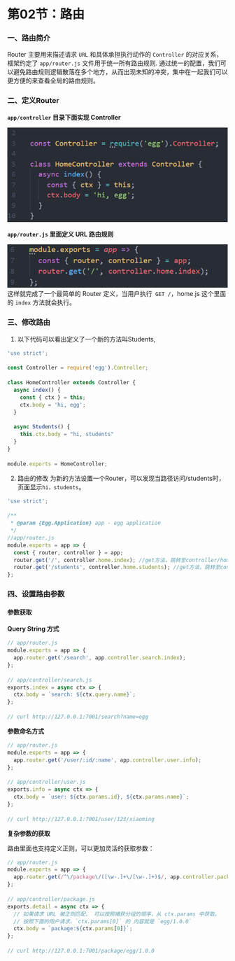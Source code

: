 # 第02节：路由

### 一、路由简介

  Router 主要用来描述请求 ``URL`` 和具体承担执行动作的 ``Controller`` 的对应关系， 框架约定了 ``app/router.js`` 文件用于统一所有路由规则.
  通过统一的配置，我们可以避免路由规则逻辑散落在多个地方，从而出现未知的冲突，集中在一起我们可以更方便的来查看全局的路由规则。


### 二、定义Router

**``app/controller`` 目录下面实现 Controller**

![10-02-01a](../images/10-02-01a.jpg)

**``app/router.js`` 里面定义 URL 路由规则**

![10-02-01b](../images/10-02-01b.jpg)
这样就完成了一个最简单的 Router 定义，当用户执行` GET /`，home.js 这个里面的 `index` 方法就会执行。

### 三、修改路由

1. 以下代码可以看出定义了一个新的方法叫Students,
```js
'use strict';

const Controller = require('egg').Controller;

class HomeController extends Controller {
  async index() {
    const { ctx } = this;
    ctx.body = 'hi, egg';
  }

  async Students() {
    this.ctx.body = "hi, students"
  }
}

module.exports = HomeController;

```

2. 路由的修改
为新的方法设置一个Router，可以发现当路径访问/students时，页面显示`hi，students`。
```js
'use strict';

/**
 * @param {Egg.Application} app - egg application
 */
//app/router.js
module.exports = app => {
  const { router, controller } = app;
  router.get('/', controller.home.index); //get方法，跳转至controller/home.js 文件中的index方法
  router.get('/students', controller.home.students); //get方法，跳转至controller/home.js 文件中的students方法
};
```

### 四、设置路由参数

#### 参数获取

**Query String 方式**

``` js
// app/router.js
module.exports = app => {
  app.router.get('/search', app.controller.search.index);
};

// app/controller/search.js
exports.index = async ctx => {
  ctx.body = `search: ${ctx.query.name}`;
};

// curl http://127.0.0.1:7001/search?name=egg
```

**参数命名方式**

```js
// app/router.js
module.exports = app => {
  app.router.get('/user/:id/:name', app.controller.user.info);
};

// app/controller/user.js
exports.info = async ctx => {
  ctx.body = `user: ${ctx.params.id}, ${ctx.params.name}`;
};

// curl http://127.0.0.1:7001/user/123/xiaoming
```

**复杂参数的获取**

路由里面也支持定义正则，可以更加灵活的获取参数：

```js
// app/router.js
module.exports = app => {
  app.router.get(/^\/package\/([\w-.]+\/[\w-.]+)$/, app.controller.package.detail);
};

// app/controller/package.js
exports.detail = async ctx => {
  // 如果请求 URL 被正则匹配， 可以按照捕获分组的顺序，从 ctx.params 中获取。
  // 按照下面的用户请求，`ctx.params[0]` 的 内容就是 `egg/1.0.0`
  ctx.body = `package:${ctx.params[0]}`;
};

// curl http://127.0.0.1:7001/package/egg/1.0.0
```